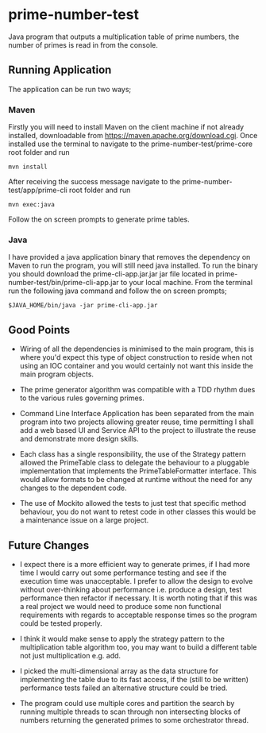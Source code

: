 # prime-number-test
Java program that outputs a multiplication table of prime numbers, the number of primes is read in from the console.

## Running Application
The application can be run two ways;

### Maven
Firstly you will need to install Maven on the client machine if not already installed, downloadable from https://maven.apache.org/download.cgi. Once installed use the terminal to navigate to the prime-number-test/prime-core root folder and run 

```
mvn install
```

After receiving the success message navigate to the prime-number-test/app/prime-cli root folder and run 

```
mvn exec:java
```

Follow the on screen prompts to generate prime tables.

### Java
I have provided a java application binary that removes the dependency on Maven to run the program, you will still need java installed. To run the binary you should download the prime-cli-app.jar.jar jar file located in prime-number-test/bin/prime-cli-app.jar to your local machine. From the terminal run the following java command and follow the on screen prompts;

```
$JAVA_HOME/bin/java -jar prime-cli-app.jar
```

## Good Points
- Wiring of all the dependencies is minimised to the main program, this is where you'd expect this type of object construction to reside when not using an IOC container and you would certainly not want this inside the main program objects.

- The prime generator algorithm was compatible with a TDD rhythm dues to the various rules governing primes.

- Command Line Interface Application has been separated from the main program into two projects allowing greater reuse, time permitting I shall add a web based UI and Service API to the project to illustrate the reuse and demonstrate more design skills.

- Each class has a single responsibility, the use of the Strategy pattern allowed the PrimeTable class to delegate the behaviour to a pluggable implementation that implements the PrimeTableFormatter interface. This would allow formats to be changed at runtime without the need for any changes to the dependent code.

- The use of Mockito allowed the tests to just test that specific method behaviour, you do not want to retest code in other classes this would be a maintenance issue on a large project.

## Future Changes
- I expect there is a more efficient way to generate primes, if I had more time I would carry out some performance testing and see if the execution time was unacceptable. I prefer to allow the design to evolve without over-thinking about performance i.e. produce a design, test performance then refactor if necessary. It is worth noting that if this was a real project we would need to produce some non functional requirements with regards to acceptable response times so the program could be tested properly.

- I think it would make sense to apply the strategy pattern to the multiplication table algorithm too, you may want to build a different table not just multiplication e.g. add.

- I picked the multi-dimensional array as the data structure for implementing the table due to its fast access, if the (still to be written) performance tests failed an alternative structure could be tried.

- The program could use multiple cores and partition the search by running multiple threads to scan through non intersecting blocks of numbers returning the generated primes to some orchestrator thread.